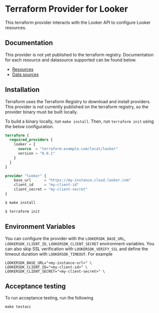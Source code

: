 # Terraform Provider for Looker

This terraform provider interacts with the Looker API to configure Looker resources.

## Documentation 

This provider is not yet published to the terraform registry. Documentation for each resource and datasource supported can be found below.

- [Resources](https://github.com/resolutionlife/terraform-provider-looker/tree/main/docs/resources) 
- [Data sources](https://github.com/resolutionlife/terraform-provider-looker/tree/main/docs/data-sources)
## Installation

Terraform uses the Terraform Registry to download and install providers. This provider is not currently published on the terraform registry, so the provider binary must be built locally. 

To build a binary locally, run `make install`. Then, run `terraform init` using the below configuration.

```terraform
terraform {
  required_providers {
    looker = {
      source  = "terraform.example.com/local/looker"
      version = "0.0.1"
    }
  }
}

provider "looker" {
    base_url      = "https://my-instance.cloud.looker.com"
    client_id     = "my-client-id"
    client_secret = "my-client-secret"
}
```

```sh
$ make install
```
```sh
$ terraform init
```

## Environment Variables

You can configure the provider with the `LOOKERSDK_BASE_URL`,
`LOOKERSDK_CLIENT_ID`, `LOOKERSDK_CLIENT_SECRET` environment variables. You can
also skip SSL verification with `LOOKERSDK_VERIFY_SSL` and define the timeout
duration with `LOOKERSDK_TIMEOUT`.  For example 

```shell
LOOKERSDK_BASE_URL="<my-instance-url>" \
LOOKERSDK_CLIENT_ID="<my-client-id>" \
LOOKERSDK_CLIENT_SECRET="<my-client-secret>" \
```

## Acceptance testing 

To run acceptance testing, run the following 
 ```
 make testacc
 ``` 
